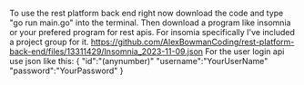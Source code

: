 To use the rest platform back end right now download the code and type "go run main.go" into the terminal.
Then download a program like insomnia or your prefered program for rest apis. 
For insomia specifically I've included a project group for it.
https://github.com/AlexBowmanCoding/rest-platform-back-end/files/13311429/Insomnia_2023-11-09.json
For the user login api use json like this:
{
"id":"(anynumber)"
"username":"YourUserName"
"password":"YourPassword"
}
